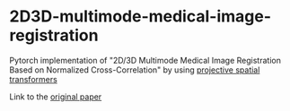 # 2D3D-multimode-medical-image-registration
Pytorch implementation of "2D/3D Multimode Medical Image Registration Based on Normalized Cross-Correlation" by using [projective spatial transformers](https://github.com/gaocong13/Projective-Spatial-Transformers)

Link to the [original paper](https://doi.org/10.3390/app12062828)
